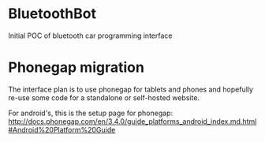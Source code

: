BluetoothBot
============

Initial POC of bluetooth car programming interface


Phonegap migration
============

The interface plan is to use phonegap for tablets and phones and hopefully re-use some code for a standalone or self-hosted website.

For android's, this is the setup page for phonegap:
http://docs.phonegap.com/en/3.4.0/guide_platforms_android_index.md.html#Android%20Platform%20Guide